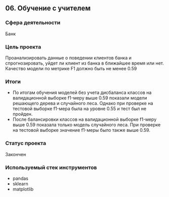 ## 06. Обучение с учителем

### Сфера деятельности
Банк

### Цель проекта

Проанализировать данные о поведении клиентов банка и спрогнозировать, уйдет ли клиент из банка в ближайшее время или нет. Качество модели по метрике F1 должно быть не менее 0.59


### Итоги

- По итогам обучения моделей без учета дисбаланса классов на валидационной выборке f1-меру выше 0.59 показали модели решающего дерева и случайного леса. Однако при проверке на тестовой выборке f1-мера была на уровне 0.55 и тест был не пройден.
- После балансировки классов на валидационной выборке f1-меру выше 0.59 показала только модель случайного леса. При проверке на тестовой выборке значение f1-меры было также выше 0.59.

### Статус проекта
Закончен

### Используемый стек инструментов

- pandas
- sklearn
- matplotlib
